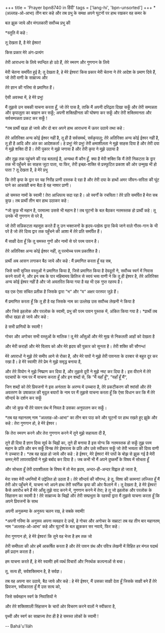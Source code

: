 +++
title = 'Prayer bpn8740 in हिंदी'
tags = ['lang-hi', 'bpn-unsorted']
+++
*(अल्लाह-ओ-आभा) तीन बार कहे और तब प्रभु के समक्ष अपने घुटनों पर हाथ रखकर वह कमर के

बल झुक जाये और मंगलकारी सर्वोच्च प्रभु की

*स्तुति में कहे :

तू देखता है, है मेरे ईश्वर!

किस प्रकार मेरे अंग-प्रत्यंग

तेरी आराधना के लिये स्पन्दित हो उठे हैं, तेरे स्मरण और गुणगान के लिये

मेरी चेतना समर्पित हुई है; तू देखता है, हे मेरे ईश्वर! किस प्रकार मेरी चेतना ने तेरे आदेश के प्रमाण दिये हैं,
जो तेरी वाणी के साम्राज्य और

तेरे ज्ञान की गरिमा से प्रमाणित हैं।

ऐसी अवस्था में, हे मेरे प्रभु!

मैं तुझसे उन सबकी याचना करता हूँ,
जो तेरे पास है, ताकि मैं अपनी दरिद्रता दिखा सकूँ और तेरी सम्पन्नता और कृपालुता का बखान कर सकूँ; अपनी शक्तिहीनता की घोषणा कर सकूँ और तेरी शक्तिमानता
और सर्वसम्पन्नता प्रकट कर सकूँ !

*तब प्रार्थी खड़ा हो जाये और दो बार अपने हाथ आराधना में ऊपर उठाये तथा कहे :

तेरे अतिरिक्त अन्य कोई ईश्वर नहीं है, तू ही है सर्वसमर्थ, सर्वकृपालु;
तेरे अतिरिक्त अन्य कोई ईश्वर नहीं है,
तू ही है आदि और अंत का आदेशकर्ता।
हे प्रभु! मेरे प्रभु!
तेरी क्षमाशीलता ने मुझे साहस दिया है और तेरी दया ने मुझे शक्ति दी है। तेरी पुकार ने मुझे जगाया है
और तेरी कृपा ने मुझे उठाया है

और तुझ तक पहुंचने की राह बतलाई है, अन्यथा मैं कौन हूँ, क्या है मेरी शक्ति कि मैं तेरी निकटता के द्वार तक भी पहुँचने का साहस जुटा पाता, या फिर, तेरी इच्छा-शक्ति से प्रस्फुटित प्रकाश की ओर उन्मुख भी हो पाता ?
तू देखता है, हे मेरे प्रभु

कि तेरी कृपा के द्वार पर यह निरीह प्राणी दस्तक दे रहा है और तेरी दया के हाथों अमर जीवन-सरिता की घूंट पाने का आकांक्षी बना बैठा है यह नश्वर प्राणी।

ओ समस्त नामों के स्वामी ! तेरा आधिपत्य सदा रहा है। ओ स्वर्गों के रचयिता !
तेरे प्रति समर्पित है मेरा सब कुछ। तब प्रार्थी तीन बार हाथ उठाकर कहे :

*जो कुछ भी महान है, परमात्मा उससे भी महान है ! तब घुटनों के बल बैठकर नतमस्तक हो प्रार्थी कहे :
तू उनके भी गुणगान से परे है,

जो तेरी सन्निकटता महसूस करते हैं तू उन भक्तजनों के हृदय-पखेरू द्वारा
किये जाने वाले गौरव-गान के भी परे है जो तेरे दिव्य द्वार तक पहुँचने की आशा में तेरे प्रति समर्पित हैं।

मैं साक्षी देता हूँ कि तू समस्त गुणों और
नामों से परे परम पावन है।

तेरे अतिरिक्त अन्य कोई ईश्वर नहीं, तू परमोच्च परम प्रकाशित है।

प्रार्थी अब आसन लगाकर बैठ जाये और कहे : मैं प्रमाणित करता हूँ वह सब,

जिसे सभी सृजित वस्तुओं ने प्रमाणित किया है, जिसे प्रमाणित किया है देवदूतों ने,
सर्वोच्च स्वर्ग में निवास करने वालों ने, और इन सब के पार महिमामय क्षितिज से स्वयं भव्य वाणी ने कि तू ही ईश्वर है, तेरे अतिरिक्त अन्य कोई ईश्वर नहीं है और जो अवतरित किया गया है
वह भी एक गुप्त रहस्य है।

वह एक ऐसा संचित प्रतीक है जिसके द्वारा ”भ“ और ”व“ अक्षर परस्पर जुड़े हैं।

मैं प्रमाणित करता हूँ कि तू ही है वह जिसके नाम का उल्लेख
उस सर्वोच्च लेखनी ने किया है

और जिसे इहलोक और परलोक के स्वामी, प्रभु की परम पावन पुस्तक में,
अंकित किया गया है।
*प्रार्थी तब सीधा खड़ा हो जाये और कहे :

हे सभी प्राणियों के स्वामी !

गोचर और अगोचर सभी वस्तुओं के मालिक ! तू मेरे आँसुओं और मेरे मुख से
निकलती आहों को देखता है

और मेरी कराहों और मेरे विलाप को और मेरे हृदय की पुकार को सुनता है। तेरी शक्ति की सौगन्ध!

मेरे अपराधों ने मुझे तेरे समीप आने से रोका है, और मेरे पापों ने मुझे तेरी पावनता के दरबार से बहुत दूर कर रखा है। हे मेरे स्वामी!
तेरे प्रेम ने मुझे समृद्ध बनाया है,

और तेरे वियोग ने मुझे निष्प्राण कर दिया है, और तुझसे दूरी ने मुझे नष्ट कर दिया है। इस वीराने में तेरे पदचापों के नाम पर
मैं याचना करता हूँ और इन शब्दों से, कि ”मैं यहाँ हूँ“, ”यहाँ हूँ मैं“,

जिन शब्दों को तेरे प्रियजनों ने इस अनंतता के अरण्य में उच्चारा है, तेरे प्रकटीकरण की श्वांसों और तेरे अवतरण के उषाकाल की मृदुल बयारों के नाम पर
मैं तुझसे याचना करता हूँ कि ऐसा विधान कर कि मैं
तेरे सौन्दर्य के दर्शन कर सकूँ

और जो कुछ भी तेरे पावन ग्रंथ में नियत है उसका अनुपालन कर सकूँ।

*तब वह महानतम् नाम ”अल्लाह-ओ-आभा“ का तीन बार पाठ करे और घुटनों पर हाथ रखते हुए झुके और कहे :
तेरा गुणगान हो, हे मेरे ईश्वर।

कि तेरा स्मरण करने और तेरा गुणगान करने में तूने मुझे सहायता दी है,

तूने ही दिया है ज्ञान दिव्य सूर्य के चिह्नों का, तूने ही बनाया है इस योग्य कि
नतमस्तक हो सकूँ तुझ परम महान के प्रति और बन सकूँ विनम्र तेरे ईश्वरत्व के प्रति और उसे स्वीकार सकूँ जो तेरी भव्यता की दिव्य वाणी ने उच्चारा है।
*तब वह खड़ा हो जाये और कहे :
हे ईश्वर, मेरे ईश्वर! मेरे पापों के बोझ से झुक गई है मेरी कमर;मेरी लापरवाहियों ने मुझे बर्बाद कर दिया है। जब कभी भी मैं अपने दुष्कर्मों के विषय में सोचता हूँ

और सोचता हूँ तेरी दयाशीलता के विषय में तो मेरा हृदय, अन्दर-ही-अन्दर विह्वल हो जाता है,

मेरा रक्त मेरी धमनियों में उद्वेलित हो उठता है। तेरे सौन्दर्य की सौगन्ध, हे तू, विश्व की कामना! लज्जित हूँ मैं तेरी ओर पहुँचने में, याचना भरे अपने हाथ तेरी स्वर्गिक कृपा की ओर फैलाने में। तू देखता है, हे मेरे ईश्वर!
कैसे अवरोध बने हैं मेरे आँसू तुझे याद करने में, गुणगान करने में तेरा; हे तू जो इहलोक और परलोक के सिंहासन का स्वामी है !
तेरे साम्राज्य के चिह्नों और तेरी सम्प्रभुता के रहस्यों द्वारा मैं तुझसे याचना करता हूँ कि अपने प्रियजनों के साथ

अपनी अनुकम्पा के अनुरूप चलन रख, हे सबके स्वामी!

*अपनी गरिमा के अनुरूप अपना व्यवहार दे उन्हें, हे गोचर और अगोचर के सम्राट! तब वह तीन बार महानतम् नाम ”अल्लाह-ओ-आभा’ कहे और घुटनों के बल झुककर सर नवाये, फिर कहे :

तेरा गुणगान हो, हे मेरे ईश्वर! कि तूने वह भेजा है हम तक जो

तेरी समीपता की ओर हमें आकर्षित करता है और तेरे पावन ग्रंथ और पवित्र लेखनी में विहित हर मंगल पदार्थ हमें प्रदान करता है।

हम याचना करते हैं, हे मेरे स्वामी! हमें व्यर्थ विचारों और
निरर्थक कल्पनाओं से बचा।

तू, सत्य ही, सर्वशक्तिमान है, है सर्वज्ञ।

तब वह अपना सर उठाये, बैठ जाये और कहे : हे मेरे ईश्वर, मैं उसका साक्षी देता हूँ जिसके साक्षी बने हैं तेरे प्रियजन,
स्वीकारता हूँ मैं उस सत्य को,

जिसे सर्वमहान स्वर्ग के निवासियों ने

और तेरे शक्तिशाली सिंहासन के चारों ओर विचरण करने वालों ने स्वीकारा है,

पृथ्वी और स्वर्ग का साम्राज्य तेरा ही है हे समस्त लोकों के स्वामी !

-- Bahá'u'lláh
